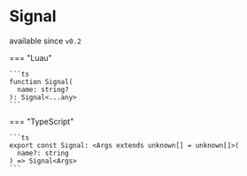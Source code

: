 <div class="pmwdoc-reference-header">
<h1>Signal</h1>
<span>available since <code>v0.2</code></span>
</div>

=== "Luau"

    ```ts
    function Signal(
      name: string?
    ): Signal<...any>
    ```

=== "TypeScript"

    ```ts
    export const Signal: <Args extends unknown[] = unknown[]>(
      name?: string
    ) => Signal<Args>
    ```
